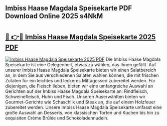 ## Imbiss Haase Magdala Speisekarte PDF Download Online 2025 s4NkM

# <h2><a href="http://gc9va5.nevu.top/?p=Imbiss+Haase+Magdala+Speisekarte">🔗 👉🔴 Imbiss Haase Magdala Speisekarte 2025 PDF</a></h2>

[![Imbiss Haase Magdala Speisekarte 2025 PDF](https://i.imgur.com/dBaPXMq.png)](http://gc9va5.nevu.top/?p=Imbiss+Haase+Magdala+Speisekarte)
Die Imbiss Haase Magdala Speisekarte ist eine Gelegenheit, etwas zu wählen, das Ihnen gefällt. Auf unserer Imbiss Haase Magdala Speisekarte bieten wir einen Salatbereich an, in dem Sie aus verschiedenen Salaten wählen können, die mit frischen Zutaten für ein leichtes und leckeres Mittagessen zubereitet werden. Für diejenigen, die Fleisch lieben, bieten wir eine umfangreiche Auswahl an Gerichten auf der Imbiss Haase Magdala Speisekarte an: Rindfleisch, Schweinefleisch, Huhn und Fisch. Unseren Auserwählten bieten wir Gourmet-Gerichte wie Schaschlik und Steak an, die auf einem Holzfeuer zubereitet werden. Unsere Imbiss Haase Magdala Speisekarte umfasst eine große Auswahl an Desserts, von klassischen Torten und Kuchen bis hin zu exquisiten Crème Brûlée und Schokoladennudeln.
